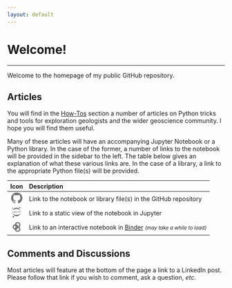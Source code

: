 ```yaml
---
layout: default
---
```


# Welcome!

---

Welcome to the homepage of my public GitHub repository.

## Articles

You will find in the [How-Tos](./posts) section a number of articles on Python tricks and tools for exploration geologists and the wider geoscience community. I hope you will find them useful.

Many of these articles will have an accompanying Jupyter Notebook or a Python library. In the case of the former, a number of links to the notebook will be provided in the sidebar to the left. The table below gives an explanation of what these various links are. In the case of a library, a link to the appropriate Python file(s) will be provided.

|Icon|Description|
|:--:|:---|
|<img src="./assets/logos/github_bw.png" alt="GitHub" height="25" />|Link to the notebook or library file(s) in the GitHub repository|
|<img src="./assets/logos/jupyter_bw.png" alt="Jupyter" height="25" />|Link to a static view of the notebook in Jupyter|
|<img src="./assets/logos/binder_bw.png" alt="Binder" height="25" />|Link to an interactive notebook in [Binder](https://mybinder.org) <small>_(may take a while to load)_</small>|

## Comments and Discussions

Most articles will feature at the bottom of the page a link to a LinkedIn post. Please follow that link if you wish to comment, ask a question, _etc._


